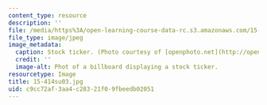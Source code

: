 ```yaml
---
content_type: resource
description: ''
file: /media/https%3A/open-learning-course-data-rc.s3.amazonaws.com/15-414-financial-management-summer-2003/c9cc72af3aa4c28321f09fbeedb02051_15-414su03.jpg
file_type: image/jpeg
image_metadata:
  caption: Stock ticker. (Photo courtesy of [openphoto.net](http://openphoto.net).)
  credit: ''
  image-alt: Phot of a billboard displaying a stock ticker.
resourcetype: Image
title: 15-414su03.jpg
uid: c9cc72af-3aa4-c283-21f0-9fbeedb02051
---
```


